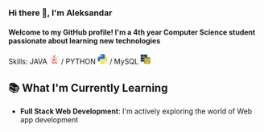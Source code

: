 ### Hi there 👋, I'm Aleksandar
#### Welcome to my GitHub profile! I'm a 4th year Computer Science student passionate about learning new technologies 

 Skills: JAVA <img src="https://github.com/AleksandarDrljaca/AleksandarDrljaca/blob/main/java_919854.png" width="20" height="20" > / PYTHON <img src="https://github.com/AleksandarDrljaca/AleksandarDrljaca/blob/main/python_5968350.png" width="20" height="20" >  / MySQL <img src="https://github.com/AleksandarDrljaca/AleksandarDrljaca/blob/main/database-storage_2906274.png" width="20" height="20" >


## 📚 What I'm Currently Learning

- **Full Stack Web Development**: I'm actively exploring the world of Web app development



